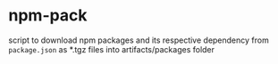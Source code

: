 # npm-pack
script to download npm packages and its respective dependency from `package.json` as *.tgz files into artifacts/packages folder

